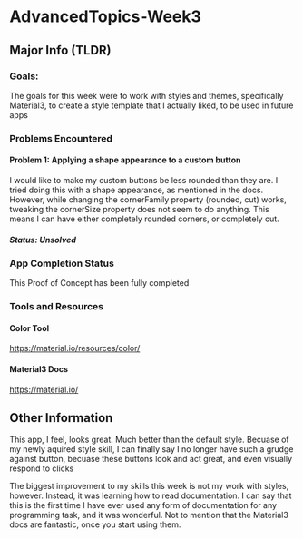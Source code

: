 # AdvancedTopics-Week3
## Major Info (TLDR)

### Goals:
The goals for this week were to work with styles and themes, specifically Material3, to create a style template that I actually liked, to be used in future apps
### Problems Encountered

#### Problem 1: Applying a shape appearance to a custom button
I would like to make my custom buttons be less rounded than they are. I tried doing this with a shape appearance, as mentioned in the docs. However, while changing the cornerFamily property (rounded, cut) works, tweaking the cornerSize property does not seem to do anything. This means I can have either completely rounded corners, or completely cut.

##### Status: Unsolved

### App Completion Status
This Proof of Concept has been fully completed  

### Tools and Resources
#### Color Tool
https://material.io/resources/color/
#### Material3 Docs
https://material.io/

## Other Information
This app, I feel, looks great. Much better than the default style. Becuase of my newly aquired style skill, I can finally say I no longer have such a grudge against button, becuase these buttons look and act great, and even visually respond to clicks

The biggest improvement to my skills this week is not my work with styles, however. Instead, it was learning how to read documentation. I can say that this is the first time I have ever used any form of documentation for any programming task, and it was wonderful. Not to mention that the Material3 docs are fantastic, once you start using them.


